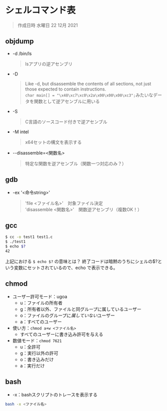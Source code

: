 # シェルコマンド表

> 作成日時 水曜日 22 12月 2021

## objdump

* -d /bin/ls
   > lsアプリの逆アセンブリ
* -D
   > Like -d, but disassemble the contents of all sections, not just those expected to contain instructions.  \
   > `char main[] = "\x48\xc7\xc0\x2a\x00\x00\x00\xc3";`みたいなデータを関数として逆アセンブルに用いる
* -S
   > C言語のソースコード付きで逆アセンブル
* -M intel
   > x64セットの構文を表示する
* --disassemble=<関数名>
   > 特定な関数を逆アセンブル（関数一つ対応のみ？）

## gdb

* -ex '<命令string>'
   > 'file <ファイル名>'　対象ファイル決定  \
   >'disassemble <関数名>'　関数逆アセンブリ（複数OK！）

## gcc

```bash
$ cc -o test1 test1.c
$ ./test1
$ echo $?
42
```

上記における `$ echo $?` の意味とは？
終了コードは暗黙のうちにシェルの$?という変数にセットされているので、echo で表示できる。

## chmod

* ユーザー許可モード：ugoa
  * u：ファイルの所有者
  * g：所有者以外、ファイルと同グループに属しているユーザー
  * o：ファイルのグループに*属していない*ユーザー
  * a：すべてのユーザー
* 使い方：`chmod a+w <ファイル名>`
  * すべてのユーザーに書き込み許可を与える
* 数値モード：`chmod 7621`
  * u：全許可
  * g：実行以外の許可
  * o：書き込みだけ
  * a：実行だけ

## bash

* -x：bashスクリプトのトレースを表示する

```Bash
bash -x <ファイル名>
```
